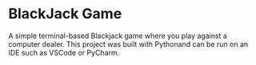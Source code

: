# BlackJack Game
A simple terminal-based Blackjack game where you play against a computer dealer. This project was built with Pythonand can be run on an IDE such as VSCode or PyCharm.
